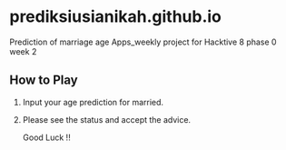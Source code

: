 # prediksiusianikah.github.io
Prediction of marriage age Apps_weekly project for Hacktive 8 phase 0 week 2

## How to Play

1. Input your age prediction for married.

2. Please see the status and accept the advice.

   Good Luck !!